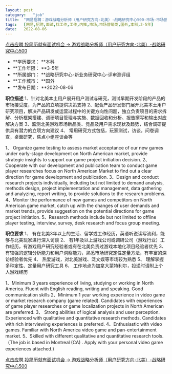 ```yaml
---
layout:	post
category:	"job"
title:	"网易招聘：游戏战略分析师（用户研究方向-北美）-战略研究中心500-市场-市场营销类-国外本科3-5年"
tags:	[网易,招聘,面试,找工作,工作,内推,市场,市场营销类,国外,本科,3-5年]
date:	2022-08-06
---
```


[点击应聘 投简历就有面试机会 -> 游戏战略分析师（用户研究方向-北美）-战略研究中心500](http://mobile.bole.netease.com/bole/boleDetail?id=40874&employeeId=346f03c3cda5f04c&key=all)



- **学历要求： **本科
- **工作年限： **3-5年
- **所属部门： **战略研究中心-新业务研究中心-评审测评组
- **工作城市： **国外
- **发布日期： **2022-08-06



**职位描述**
1、针对北美本土用户展开用户测试与研究，测试早期开发阶段的产品的市场接受度，为产品的立项提供决策支持
2、配合产品研发部门展开北美本土用户研究项目，解决产品研发或运营过程中的关键方向性问题，独立负责项目的需求拆解、分析框架搭建、调研项目管理与实施、数据回收和分析、报告撰写和输出对应解决方案
3、监测北美游戏市场新品类、竞品及用户需求现状及趋势，结合调研提供具有潜力的立项方向建议
4、 常用研究方式包括，玩家测试，访谈，问卷调查，桌面研究，焦点小组座谈会等

1、 Organize game testing to assess market acceptance of our new games under early-stage development on North American market, provide strategic insights to support our game project initiation decision.
2、 Cooperate with our development and publication team to conduct game player researches focus on North American Market to find out a clear direction for game development and publication.
3、Design and conduct research projects individually, including but not limited to demand analysis, methods design, project implementation and management, data gathering and analyzing, report writing, to provide solutions to the research problems.
4、Monitor the performance of new games and competitors on North American game market, catch up with the changes of user demands and market trends, provide suggestion on the potential directions for game project initiation.
5、Research methods include but not limited to offline player testing, interview, survey, desk research and focus group meeting.



**职位要求**
1、 有在北美3年以上的生活、留学或工作经历，英语听说读写流利，能够与北美玩家进行深入访谈
2、 有1年及以上游戏公司或调研公司（游戏行业）工作经历，有游戏用户研究经验者或有在北美负责过游戏本地化项目经验者优先
3、有较强的逻辑分析能力和用户洞察能力，熟悉市场研究定性定量方法，有丰富的深访经验者优先
4、 热爱游戏，对北美游戏、泛文娱等市场较为熟悉
5、 理解掌握多种定性、定量用户研究工具
6、 工作地点为加拿大蒙特利尔，投递时请附上个人游戏经历

1、Minimum 3 years experience of living, studying or working in North America. Fluent with English reading, writing and speaking. Good communication skills
2、Minimum 1 year working experience in video game or market research company (game related). Candidates with experiences of game player researches or game localization projects in North American are preferred.
3、 Strong abilities of logical analysis and user perception. Experienced with qualitative and quantitative research methods. Candidates with rich interviewing experiences is preferred.
4、Enthusiastic with video games. Familiar with North America video game and pan-entertainment market.
5、Skilled with different qualitative and quantitative research tools.
（The job is based in Montreal (CA) . Apply with your personal video game experiences attached.）



[点击应聘 投简历就有面试机会 -> 游戏战略分析师（用户研究方向-北美）-战略研究中心500](http://mobile.bole.netease.com/bole/boleDetail?id=40874&employeeId=346f03c3cda5f04c&key=all)